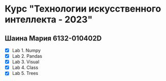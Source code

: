 # Курс "Технологии искусственного интеллекта - 2023"

## Шаина Мария 6132-010402D

- [x] Lab 1. Numpy
- [x] Lab 2. Pandas 
- [x] Lab 3. Visual
- [x] Lab 4. Class
- [x] Lab 5. Trees
